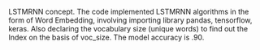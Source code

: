 LSTMRNN concept. The code implemented LSTMRNN algorithms in the form of Word Embedding, involving importing library pandas, tensorflow, keras. Also declaring the vocabulary size (unique words) to find out the Index on the basis of voc_size. The model accuracy is .90. 
